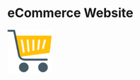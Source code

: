 # eCommerce Website 
<img src="Frontend/src/Data/Images/logoShopping.png" alt="Logo" width="100" height="100"/>

